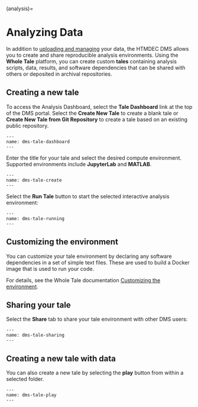 (analysis)=
# Analyzing Data

In addition to [uploading and managing](manage-data) your data, the HTMDEC DMS
allows you to create and share reproducible analysis environments. Using the
**Whole Tale** platform, you can create custom **tales** containing analysis
scripts, data, results, and software dependencies that can be shared with others
or deposited in archival repositories.

## Creating a new tale

To access the Analysis Dashboard, select the **Tale Dashboard** link at the top
of the DMS portal. Select the **Create New Tale** to create a blank tale or
**Create New Tale from Git Repository** to create a tale based on an existing
public repository.

```{figure} images/imqcam-tale-create-dashboard.png
---
name: dms-tale-dashboard
---
```

Enter the title for your tale and select the desired compute environment.
Supported environments include **JupyterLab** and **MATLAB**.

```{figure} images/imqcam-tale-create.png
---
name: dms-tale-create
---
```

Select the **Run Tale** button to start the selected interactive analysis
environment:

```{figure} images/imqcam-tale-running.png
---
name: dms-tale-running
---
```

## Customizing the environment

You can customize your tale environment by declaring any software dependencies
in a set of simple text files. These are used to build a Docker image that is
used to run your code.

For details, see the Whole Tale documentation [Customizing the
environment](https://wholetale.readthedocs.io/en/stable/users_guide/customizing.html).


## Sharing your tale

Select the **Share** tab to share your tale environment with other DMS users:

```{figure} images/imqcam-tale-sharing.png
---
name: dms-tale-sharing
---
```

## Creating a new tale with data

You can also create a new tale by selecting the **play** button from within a
selected folder.

```{figure} images/-tale-play.png
---
name: dms-tale-play
---
```

